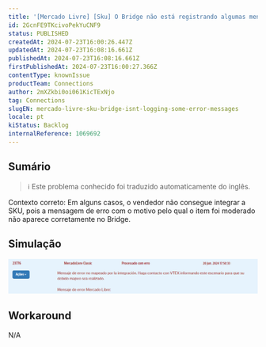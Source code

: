 ```yaml
---
title: '[Mercado Livre] [Sku] O Bridge não está registrando algumas mensagens de erro'
id: 2GcnFE9TKcivoPekYuCNF9
status: PUBLISHED
createdAt: 2024-07-23T16:00:26.447Z
updatedAt: 2024-07-23T16:08:16.661Z
publishedAt: 2024-07-23T16:08:16.661Z
firstPublishedAt: 2024-07-23T16:00:27.366Z
contentType: knownIssue
productTeam: Connections
author: 2mXZkbi0oi061KicTExNjo
tag: Connections
slugEN: mercado-livre-sku-bridge-isnt-logging-some-error-messages
locale: pt
kiStatus: Backlog
internalReference: 1069692
---
```


## Sumário

>ℹ️ Este problema conhecido foi traduzido automaticamente do inglês.


Contexto correto: Em alguns casos, o vendedor não consegue integrar a SKU, pois a mensagem de erro com o motivo pelo qual o item foi moderado não aparece corretamente no Bridge.


## Simulação


 ![](https://raw.githubusercontent.com/vtexdocs/help-center-content/refs/heads/main/docs/pt/known-issues/Connections/mercado-livre-sku-o-bridge-nao-esta-registrando-algumas-mensagens-de-erro_1.png)



## Workaround


N/A





